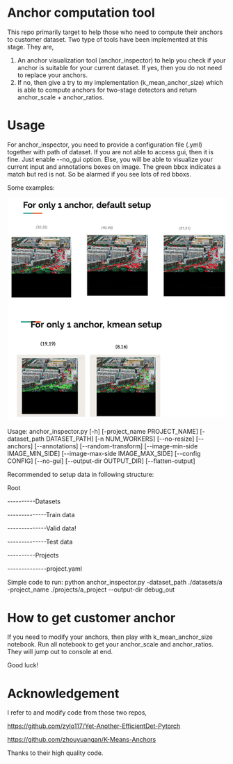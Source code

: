 # Anchor computation tool

This repo primarily target to help those who need to compute their anchors to customer dataset. Two type of tools have been implemented at this stage. They are,

1. An anchor visualization tool (anchor_inspector) to help you check if your anchor is suitable for your current dataset. If yes, then you do not need to replace your anchors. 
2. If no, then give a try to my implementation (k_mean_anchor_size) which is able to compute anchors for two-stage detectors and return anchor_scale + anchor_ratios.

# Usage

For anchor_inspector, you need to provide a configuration file (.yml) together with path of dataset. If you are not able to access gui, then it is fine. Just enable --no_gui option. Else, you will be able to visualize your current input and annotations boxes on image. The green bbox indicates a match but red is not. So be alarmed if you see lots of red bboxs.

Some examples:

![alt text](https://github.com/Cli98/anchor_computation_tool/blob/master/images/anchor_example.png "Some visualized anchors")

Usage: anchor_inspector.py [-h] [-project_name PROJECT_NAME]
                           [-dataset_path DATASET_PATH] [-n NUM_WORKERS]
                           [--no-resize] [--anchors] [--annotations]
                           [--random-transform]
                           [--image-min-side IMAGE_MIN_SIDE]
                           [--image-max-side IMAGE_MAX_SIDE] [--config CONFIG]
                           [--no-gui] [--output-dir OUTPUT_DIR]
                           [--flatten-output]

Recommended to setup data in following structure:

Root

----------Datasets

--------------Train data

--------------Valid data!

--------------Test data

----------Projects

--------------project.yaml

Simple code to run:
python anchor_inspector.py -dataset_path ./datasets/a -project_name ./projects/a_project --output-dir debug_out

# How to get customer anchor

If you need to modify your anchors, then play with k_mean_anchor_size notebook. Run all notebook to get your anchor_scale and anchor_ratios. They will jump out to console at end.

Good luck!

# Acknowledgement
I refer to and modify code from those two repos,

https://github.com/zylo117/Yet-Another-EfficientDet-Pytorch

https://github.com/zhouyuangan/K-Means-Anchors

Thanks to their high quality code.
